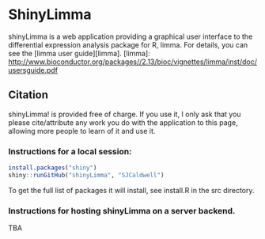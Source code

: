 # ShinyLimma

shinyLimma is a web application providing a graphical user interface to the differential expression analysis package for R, limma. For details, you can see the [limma user guide][limma].
[limma]: http://www.bioconductor.org/packages//2.13/bioc/vignettes/limma/inst/doc/usersguide.pdf

## Citation

shinyLimma! is provided free of charge. If you use it, I only ask that you please cite/attribute any work you do with the application to this page, allowing more people to learn of it and use it.

### Instructions for a local session:

```R
install.packages("shiny")
shiny::runGitHub("shinyLimma", "SJCaldwell")
```
To get the full list of packages it will install, see install.R in the src directory. 

### Instructions for hosting shinyLimma on a server backend.

TBA
